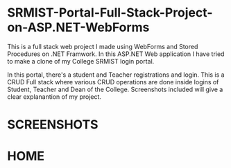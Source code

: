 # SRMIST-Portal-Full-Stack-Project-on-ASP.NET-WebForms

This is a full stack web project I made using WebForms and Stored Procedures on .NET Framwork. In this ASP.NET Web application I have tried to make a clone of my College SRMIST login portal.

In this portal, there's a student and Teacher registrations and login. This is a CRUD Full stack where various CRUD operations are done inside logins of Student, Teacher and Dean of the College. Screenshots included will give a clear explanantion of my project.

# SCREENSHOTS

# HOME
